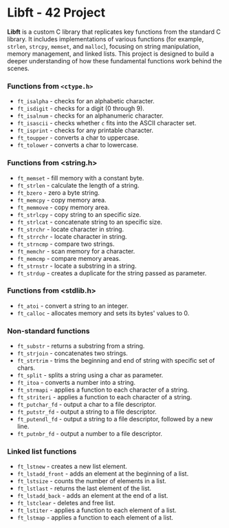 # Libft - 42 Project

**Libft** is a custom C library that replicates key functions from the standard C library. It includes implementations of various functions (for example, `strlen`, `strcpy`, `memset`, and `malloc`), focusing on string manipulation, memory management, and linked lists. This project is designed to build a deeper understanding of how these fundamental functions work behind the scenes. 

### Functions from `<ctype.h>`
- `ft_isalpha` - checks for an alphabetic character.
- `ft_isdigit` - checks for a digit (0 through 9).
- `ft_isalnum` - checks for an alphanumeric character.
- `ft_isascii` - checks whether `c` fits into the ASCII character set.
- `ft_isprint` - checks for any printable character.
- `ft_toupper` - converts a char to uppercase.
- `ft_tolower` - converts a char to lowercase.

### Functions from <string.h>
- `ft_memset` - fill memory with a constant byte.
- `ft_strlen` - calculate the length of a string.
- `ft_bzero` - zero a byte string.
- `ft_memcpy` - copy memory area.
- `ft_memmove` - copy memory area.
- `ft_strlcpy` - copy string to an specific size.
- `ft_strlcat` - concatenate string to an specific size.
- `ft_strchr` - locate character in string.
- `ft_strrchr` - locate character in string.
- `ft_strncmp` - compare two strings.
- `ft_memchr` - scan memory for a character.
- `ft_memcmp` - compare memory areas.
- `ft_strnstr` - locate a substring in a string.
- `ft_strdup` - creates a duplicate for the string passed as parameter.

### Functions from <stdlib.h>
- `ft_atoi` - convert a string to an integer.
- `ft_calloc` - allocates memory and sets its bytes' values to 0.

### Non-standard functions
- `ft_substr` - returns a substring from a string.
- `ft_strjoin` - concatenates two strings.
- `ft_strtrim` - trims the beginning and end of string with specific set of chars.
- `ft_split` - splits a string using a char as parameter.
- `ft_itoa` - converts a number into a string.
- `ft_strmapi` - applies a function to each character of a string.
- `ft_striteri` - applies a function to each character of a string.
- `ft_putchar_fd` - output a char to a file descriptor.
- `ft_putstr_fd` - output a string to a file descriptor.
- `ft_putendl_fd` - output a string to a file descriptor, followed by a new line.
- `ft_putnbr_fd` - output a number to a file descriptor.

### Linked list functions
- `ft_lstnew` - creates a new list element.
- `ft_lstadd_front` - adds an element at the beginning of a list.
- `ft_lstsize` - counts the number of elements in a list.
- `ft_lstlast` - returns the last element of the list.
- `ft_lstadd_back` - adds an element at the end of a list.
- `ft_lstclear` - deletes and free list.
- `ft_lstiter` - applies a function to each element of a list.
- `ft_lstmap` - applies a function to each element of a list.
